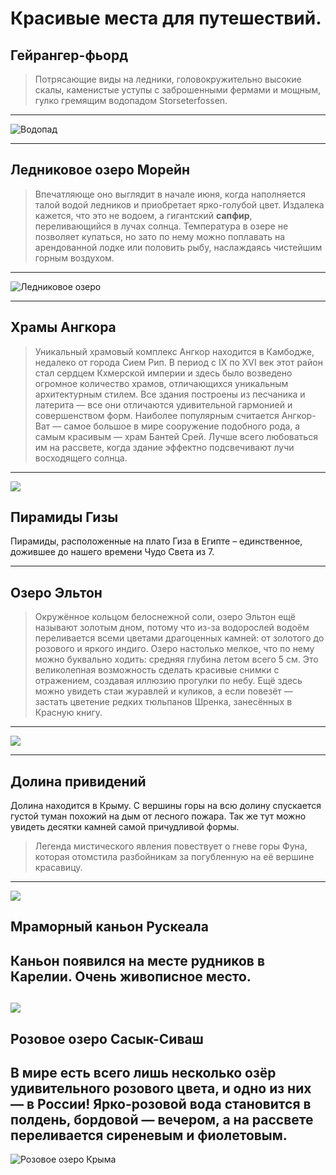 # Красивые места для путешествий.

## **Гейрангер-фьорд**
>Потрясающие виды на ледники, головокружительно высокие скалы, каменистые уступы с заброшенными фермами и мощным, гулко гремящим водопадом Storseterfossen. 
----

![Водопад](Geirangerfjord.jpg)

---

## **Ледниковое озеро Морейн**
> Впечатляюще оно выглядит в начале июня, когда наполняется талой водой ледников и приобретает ярко-голубой цвет. Издалека кажется, что это не водоем, а гигантский **сапфир**, переливающийся в лучах солнца. Температура в озере не позволяет купаться, но зато по нему можно поплавать на арендованной лодке или половить рыбу, наслаждаясь чистейшим горным воздухом.
---
![Ледниковое озеро](Moraine-Lake.jpg)

------

## **Храмы Ангкора**
>Уникальный храмовый комплекс Ангкор находится в Камбодже, недалеко от города Сием Рип. В период с IX по XVI век этот район стал сердцем Кхмерской империи и здесь было возведено огромное количество храмов, отличающихся уникальным архитектурным стилем. Все здания построены из песчаника и латерита — все они отличаются удивительной гармонией и совершенством форм. Наиболее популярным считается Ангкор-Ват — самое большое в мире сооружение подобного рода, а самым красивым — храм Бантей Срей. Лучше всего любоваться им на рассвете, когда здание эффектно подсвечивают лучи восходящего солнца.
---
![](Angkor-temples.jpg)

## **Пирамиды Гизы**
Пирамиды, расположенные на плато Гиза в Египте – единственное, дожившее до нашего времени Чудо Света из 7.

----

## **Озеро Эльтон**
>Окружённое кольцом белоснежной соли, озеро Эльтон ещё называют золотым дном, потому что из-за водорослей водоём переливается всеми цветами драгоценных камней: от золотого до розового и яркого индиго. Озеро настолько мелкое, что по нему можно буквально ходить: средняя глубина летом всего 5 см. Это великолепная возможность сделать красивые снимки с отражением, создавая иллюзию прогулки по небу. Ещё здесь можно увидеть стаи журавлей и куликов, а если повезёт — застать цветение редких тюльпанов Шренка, занесённых в Красную книгу.
---
![](ozero-elton.jpg)

----
## **Долина привидений**
Долина находится в Крыму. С вершины горы на всю долину спускается густой туман похожий на дым от лесного пожара. Так же тут можно увидеть десятки камней самой причудливой формы. 
>Легенда мистического явления повествует о гневе горы Фуна, которая отомстила разбойникам за погубленную на её вершине красавицу.
---
![](Valley.jpg)

## **Мраморный каньон Рускеала**

Каньон появился на месте рудников в Карелии. Очень живописное место. 
---
![](https://thumb.tildacdn.com/tild3333-3237-4164-b963-623431646164/-/resize/960x/-/format/webp/shutterstock_1870650.jpg)
----
## **Розовое озеро Сасык-Сиваш**


В мире есть всего лишь несколько озёр удивительного розового цвета, и одно из них — в России!
Ярко-розовой вода становится в полдень, бордовой — вечером, а на рассвете переливается сиреневым и фиолетовым.
--
![Розовое озеро Крыма](Pink-ozero.jpg)
